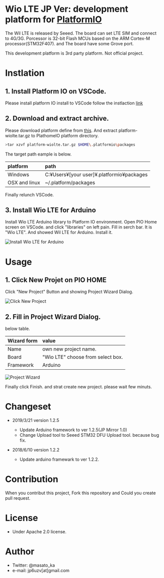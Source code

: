 # Wio LTE JP Ver: development platform for [PlatformIO](http://platformio.org)

The Wil LTE is released by Seeed. The board can set LTE SIM and connect to 4G/3G. Porcessor is 32-bit Flash MCUs based on the ARM Cortex-M processor(STM32F407). and The board have some Grove port. 

This development platform is 3rd party platform. Not official project.

# Instlation

## 1. Install Platform IO on VSCode.

Please install platform IO install to VSCode follow the instlaction [link](https://platformio.org/install/ide?install=vscode)

## 2. Download and extract archive.

Please download platform define from [this](https://dl.bintray.com/masato-ka/dl-package/platform-wiolte.tar.gz).
And extract platform-wiolte.tar.gz to PlathomeIO platform directory.

```bash
>tar xzvf platform-wiolte.tar.gz $HOME\.platformio\packages
```

The target path eample is below.

| platform | path|
|:----------|:---|
|Windows    | C:¥Users¥[your user]¥.platformio¥packages|
|OSX and linux | ~/.platform/packages|

Finally relunch VSCode.

## 3. Install Wio LTE for Arduino

Install Wio LTE Arduino library to Platform IO environment. Open PIO Home screen on VSCode. and click "libraries" on left pain. Fill in serch bar. It is "Wio LTE". And showed Wil LTE for Arduino. Install it.

![ Install Wio LTE for Arduino](https://github.com/masato-ka/platform-wiolte/docs/images/instruction-image-01.png)



# Usage

## 1. Click New Projet on PIO HOME

Click "New Project" Button and showing Project Wizard Dialog.

![ Click New Project](https://github.com/masato-ka/platform-wiolte/docs/images/instruction-image-02.png)


## 2. Fill in Project Wizard Dialog.

below table.

| Wizard form  | value                    |
|:-------------|:-------------------------|
|Name          | own new project name.    |
|Board         | "Wio LTE" choose from select box.|
|Framework     | Arduino|

![Project Wizard](https://github.com/masato-ka/platform-wiolte/docs/images/instruction-image-03.png)

Finally click Finish. and strat create new project. please wait few minuts.

# Changeset

* 2019/3/21 version 1.2.5
    * Update Arduino framework to ver 1.2.5(JP Mirror 1.0)
    * Change Upload tool to Seeed STM32 DFU Upload tool. because bug fix.

* 2018/6/10 version 1.2.2
    * Update arduino framewark to ver 1.2.2.

# Contribution

When you contribut this project, Fork this repository and Could you create pull request.

# License 

* Under Apache 2.0 license.


# Author
* Twitter: @masato_ka
* e-mail: jp6uzv[at]gmail.com